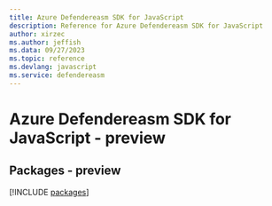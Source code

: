 ```yaml
---
title: Azure Defendereasm SDK for JavaScript
description: Reference for Azure Defendereasm SDK for JavaScript
author: xirzec
ms.author: jeffish
ms.data: 09/27/2023
ms.topic: reference
ms.devlang: javascript
ms.service: defendereasm
---
```

# Azure Defendereasm SDK for JavaScript - preview
## Packages - preview
[!INCLUDE [packages](defendereasm-index.md)]